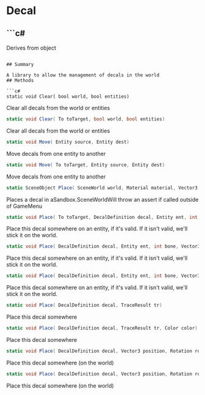 # Decal

## ```c#
Derives from object
```

## Summary

A library to allow the management of decals in the world
## Methods

```c#
static void Clear( bool world, bool entities) 
```
Clear all decals from the world or entities
```c#
static void Clear( To toTarget, bool world, bool entities) 
```
Clear all decals from the world or entities
```c#
static void Move( Entity source, Entity dest) 
```
Move decals from one entity to another
```c#
static void Move( To toTarget, Entity source, Entity dest) 
```
Move decals from one entity to another
```c#
static SceneObject Place( SceneWorld world, Material material, Vector3 position, Rotation rotation, Vector3 scale, Color color) 
```
Places a decal in aSandbox.SceneWorldWill throw an assert if called outside of GameMenu
```c#
static void Place( To toTarget, DecalDefinition decal, Entity ent, int bone, Vector3 position, Rotation rotation, Color color) 
```
Place this decal somewhere on an entity, if it's valid. If it isn't valid, we'll stick it on the world.
```c#
static void Place( DecalDefinition decal, Entity ent, int bone, Vector3 position, Rotation rotation) 
```
Place this decal somewhere on an entity, if it's valid. If it isn't valid, we'll stick it on the world.
```c#
static void Place( DecalDefinition decal, Entity ent, int bone, Vector3 position, Rotation rotation, Color color) 
```
Place this decal somewhere on an entity, if it's valid. If it isn't valid, we'll stick it on the world.
```c#
static void Place( DecalDefinition decal, TraceResult tr) 
```
Place this decal somewhere
```c#
static void Place( DecalDefinition decal, TraceResult tr, Color color) 
```
Place this decal somewhere
```c#
static void Place( DecalDefinition decal, Vector3 position, Rotation rotation) 
```
Place this decal somewhere (on the world)
```c#
static void Place( DecalDefinition decal, Vector3 position, Rotation rotation, Color color) 
```
Place this decal somewhere (on the world)
